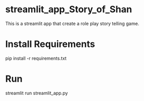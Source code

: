 # streamlit_app_Story_of_Shan
This is a streamlit app that create a role play story telling game.




# Install Requirements
pip install -r requirements.txt

# Run
streamlit run streamlit_app.py